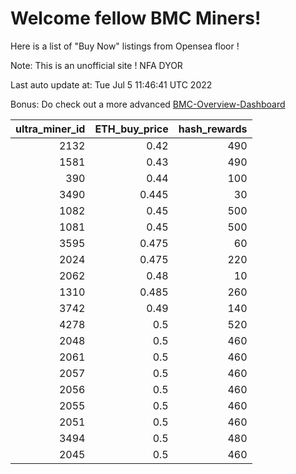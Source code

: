 # Welcome fellow BMC Miners!
Here is a list of "Buy Now" listings from Opensea floor !

Note: This is an unofficial site ! NFA DYOR

Last auto update at: Tue Jul  5 11:46:41 UTC 2022

Bonus: Do check out a more advanced [BMC-Overview-Dashboard](https://dune.com/defifunk/BMC-Overview-Dashboard)


|   ultra_miner_id |   ETH_buy_price |   hash_rewards |
|-----------------:|----------------:|---------------:|
|             2132 |           0.42  |            490 |
|             1581 |           0.43  |            490 |
|              390 |           0.44  |            100 |
|             3490 |           0.445 |             30 |
|             1082 |           0.45  |            500 |
|             1081 |           0.45  |            500 |
|             3595 |           0.475 |             60 |
|             2024 |           0.475 |            220 |
|             2062 |           0.48  |             10 |
|             1310 |           0.485 |            260 |
|             3742 |           0.49  |            140 |
|             4278 |           0.5   |            520 |
|             2048 |           0.5   |            460 |
|             2061 |           0.5   |            460 |
|             2057 |           0.5   |            460 |
|             2056 |           0.5   |            460 |
|             2055 |           0.5   |            460 |
|             2051 |           0.5   |            460 |
|             3494 |           0.5   |            480 |
|             2045 |           0.5   |            460 |